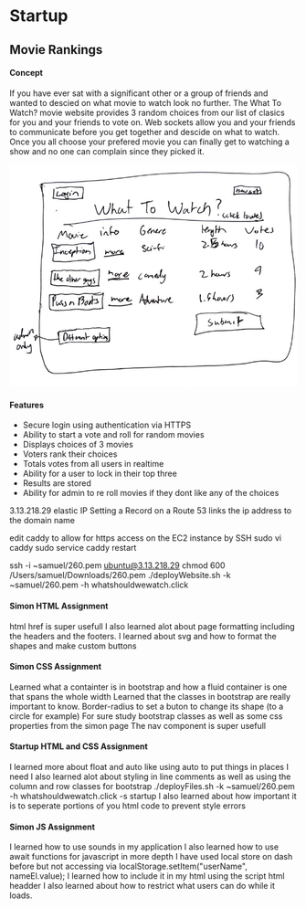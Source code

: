 # Startup
## Movie Rankings
#### Concept
If you have ever sat with a significant other or a group of friends and wanted to descied on what movie to watch look no further. The What To Watch? movie website provides 3 random choices from our list of clasics for you and your friends to vote on. Web sockets allow you and your friends to communicate before you get together and descide on what to watch. Once you all choose your prefered movie you can finally get to watching a show and no one can complain since they picked it.

![Mock](260-startup.jpg)
#### Features
- Secure login using authentication via HTTPS 
- Ability to start a vote and roll for random movies
- Displays choices of 3 movies
- Voters rank their choices
- Totals votes from all users in realtime
- Ability for a user to lock in their top three
- Results are stored
- Ability for admin to re roll movies if they dont like any of the choices



3.13.218.29 elastic IP
Setting a Record on a Route 53 links the ip address to the domain name

edit caddy to allow for https access on the EC2 instance by SSH
sudo vi caddy 
sudo service caddy restart

ssh -i ~samuel/260.pem ubuntu@3.13.218.29
chmod  600 /Users/samuel/Downloads/260.pem
./deployWebsite.sh -k ~samuel/260.pem -h whatshouldwewatch.click

#### Simon HTML Assignment
html href is super usefull 
I also learned alot about page formatting including the headers and the footers.
I learned about svg and how to format the shapes and make custom buttons

#### Simon CSS Assignment
Learned what a containter is in bootstrap and how a fluid container is one that spans the whole width
Learned that the classes in bootstrap are really important to know.
Border-radius to set a buton to change its shape (to a circle for example)
For sure study bootstrap classes as well as some css properties from the simon page
The nav component is super usefull

#### Startup HTML and CSS Assignment
I learned more about float and auto like using auto to put things in places I need
I also learned alot about styling in line comments as well as using the column and row classes for bootstrap
./deployFiles.sh -k ~samuel/260.pem -h whatshouldwewatch.click -s startup
I also learned about how important it is to seperate portions of you html code to prevent style errors


#### Simon JS Assignment
I learned how to use sounds in my application
I also learned how to use await functions for javascript in more depth
I have used local store on dash before but not accessing via  localStorage.setItem("userName", nameEl.value);
I learned how to include it in my html using the script html headder
I also learned about how to restrict what users can do while it loads.